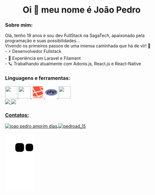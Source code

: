 <h1 align="center">Oi 👋 meu nome é João Pedro</h1>
<div>
  <h3 align="left">Sobre mim:</h3>
  Olá, tenho 19 anos e sou dev FullStack na SagaTech, apaixonado pela programação e suas possibilidades...
  <br>
  Vivendo os primeiros passos de uma imensa caminhada que há de vir! 🚀
  </div>
  - ⚡ Desenvolvedor Fullstack
  <br>
  - 🔭 Experiência em Laravel e Filament
  <br>
  - 🪐 Trabalhando atualmente com Adonis.js, React.js e React-Native

<h3 align="left">Linguagens e ferramentas:</h3>
<div align="left">
  <a href="https://adonisjs.com/" target="_blank" rel="noreferrer">
    <img src="https://cdn.jsdelivr.net/gh/devicons/devicon/icons/adonisjs/adonisjs-original.svg" width="40" height="40"/>
  </a>
  <a href="https://pt-br.reactjs.org/" target="_blank" rel="noreferrer">
    <img src="https://cdn.jsdelivr.net/gh/devicons/devicon/icons/react/react-original.svg" width="40" height="40"/>
  </a>
  <a href="https://laravel.com/" target="_blank" rel="noreferrer"> 
    <img src="https://raw.githubusercontent.com/devicons/devicon/master/icons/laravel/laravel-plain-wordmark.svg" alt="laravel" width="40" height="40" />
  </a>
  <a href="https://www.php.net" target="_blank" rel="noreferrer">
    <img src="https://raw.githubusercontent.com/devicons/devicon/master/icons/php/php-original.svg" alt="php" width="40" height="40" />
  </a>
  <a href="https://developer.mozilla.org/pt-BR/docs/Web/JavaScript" target="_blank" rel="noreferrer">
    <img src="https://cdn.jsdelivr.net/gh/devicons/devicon/icons/javascript/javascript-original.svg" width="40" height="40" />
  </a>
</div>

<div>
  <a href="https://github.com/joa0-pedro">
  <img height="180em" src="https://github-readme-stats.vercel.app/api?username=joa0-pedro&show_icons=true&theme=tokyonight&include_all_commits=true&count_private=true"/>
  <img height="180em" src="https://github-readme-stats.vercel.app/api/top-langs/?username=joa0-pedro&layout=compact&langs_count=7&theme=tokyonight"/>
</div>

<div>
  <h3 align="left">Contatos:</h3>
  <p align="left">
  <a href="https://www.linkedin.com/in/jo%C3%A3o-pedro-amorim-dias-247552249/" target="blank">
    <img align="center" src="https://raw.githubusercontent.com/rahuldkjain/github-profile-readme-generator/master/src/images/icons/Social/linked-in-alt.svg" alt="joao pedro amorim dias" height="30" width="40" />
  </a>
  <a href="https://instagram.com/pedroad_15" target="blank">
    <img align="center" src="https://raw.githubusercontent.com/rahuldkjain/github-profile-readme-generator/master/src/images/icons/Social/instagram.svg" alt="pedroad_15" height="30" width="40" />
  </a>
  </p>
</div>


![Snake animation](https://github.com/joa0-pedro/joa0-pedro/blob/output/github-contribution-grid-snake.svg)
